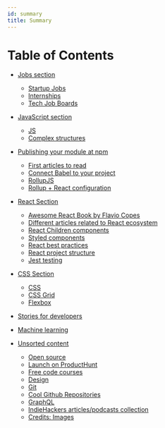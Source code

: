 ```yaml
---
id: summary
title: Summary
---
```


Table of Contents
=================


  * [Jobs section](jobs/index.md)
    * [Startup Jobs](jobs/tech-job.md)
    * [Internships](jobs/internships.md)
    * [Tech Job Boards](jobs/job-boards.md)

  * [JavaScript section](js/index.md)
    * [JS](js/js.md)
    * [Complex structures](js/complex-structures.md)

  * [Publishing your module at npm](create-npm-module/index.md)
    * [First articles to read](create-npm-module/create-npm-module.md)
    * [Connect Babel to your project](create-npm-module/babel.md)
    * [RollupJS](create-npm-module/RollupJS.md)
    * [Rollup + React configuration](create-npm-module/rollup-react.md)

  * [React Section](react/index.md)
    * [Awesome React Book by Flavio Copes](react/awesome-react-book.md)
    * [Different articles related to React ecosystem](react/react.md)  
    * [React Children components](react/react.md)  
    * [Styled components](react/styling.md)
    * [React best practices](best-practices/react-best-practices.md)
    * [React project structure](project-structure/project-structure.md)
    * [Jest testing](jest/jest.md)


  * [CSS Section](css/index.md)
    * [CSS](css/css.md)
    * [CSS Grid](css/css-grid.md)    
    * [Flexbox](css/flexbox.md)

* [Stories for developers](stories/stories.md)

* [Machine learning](machine-learning/machine-learning.md)

* [Unsorted content](unsorted/index.md)
    * [Open source](open-source/open-source.md)
    * [Launch on ProductHunt](product-hunt/launch-producthunt.md)
    * [Free code courses](courses.md)    
    * [Design](design/design.md)
    * [Git](git/git.md)
    * [Cool Github Repositories](github/cool-github-repositories.md)
    * [GraphQL](graphql/graphql.md)    
    * [IndieHackers articles/podcasts collection](indie-hackers/indie-hackers.md)    
    * [Credits: Images](images.md)


 <!--

future sections:

* Stories to read
* Publishing your module at npm
* Design
* Jobs/Internships

* React
- React Children
- React best practices
- React project structure
- Styled components

* JS
* Cool Github repositories
* Open Source
Machine Learning
CSS
CSS Grid
Flexbox
Git
GraphQL


 * [react](#react)
 * [React Book](#book)
 * [React Styling](#styling)
 * [JS](#js)
 * [CORB / CORS setup nodejs + react](#xxx)
 * [cool github repositories](#cool-github-repositories)
 * [Open Source](#oss)
 * [ML](#ml)
 * [CSS](#css)
 * [CSS Grid](#css-grid)
 * [Stories](#stories)

 -->

<!-- ## development -->



<!--


<!-- * React
- React Children
- React best practices
- React project structure
- Styled components -->

<!-- * [React]()
    * [React](react/react.md)
    * [Styling](react/styling.md)
    * [Awesome React Book](react/awesome-react-book.md)
    * [Best practices](best-practices/react-best-practices.md)
    * [Project structure](project-structure/project-structure.md)
    * [Jest](jest/jest.md)

* [Stories](stories/stories.md)

* [CSS](css/index.md)
    * [CSS](css/css.md)
    * [CSS Grid](css/css-grid.md)    
    * [Flexbox](css/flexbox.md)

* [Other]()
    * [Open source](open-source/open-source.md)
    * [Launch producthunt](product-hunt/launch-producthunt.md)
    * [Free code courses](courses.md)    
    * [Design](design/design.md)
    * [Git](git/git.md)
    * [Cool Github Repositories](github/cool-github-repositories.md)
    * [Graphqh](graphql/graphqh.md)    
    * [Credits: Images](images.md) -->
